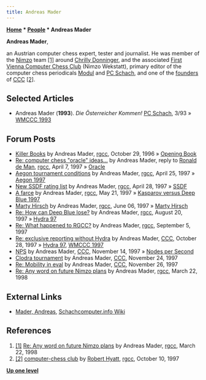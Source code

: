 ```yaml
---
title: Andreas Mader
---
```

**[Home](Home "Home") * [People](People "People") * Andreas Mader**

**Andreas Mader**,

an Austrian computer chess expert, tester and journalist.
He was member of the [Nimzo](Nimzo "Nimzo") team <a id="cite-note-1" href="#cite-ref-1">[1]</a>
around [Chrilly Donninger](Chrilly_Donninger "Chrilly Donninger"), and the associated [First Vienna Computer Chess Club](index.php?title=First_Vienna_Computer_Chess_Club&action=edit&redlink=1 "First Vienna Computer Chess Club (page does not exist)") (Nimzo Wekstatt), primary editor of the computer chess periodicals [Modul](Modul "Modul") and [PC Schach](PC_Schach "PC Schach"),
and one of the [founders](CCC#Founders "CCC") of [CCC](CCC "CCC") <a id="cite-note-2" href="#cite-ref-2">[2]</a>.

## Selected Articles

- Andreas Mader (**1993**). *Die Österreicher Kommen!* [PC Schach](PC_Schach "PC Schach"), 3/93 » [WMCCC 1993](WMCCC_1993 "WMCCC 1993")

## Forum Posts

- [Killer Books](https://groups.google.com/g/rec.games.chess.computer/c/8UYUxr3r_5U/m/895kcc_t928J) by Andreas Mader, [rgcc](Computer_Chess_Forums "Computer Chess Forums"), October 29, 1996 » [Opening Book](Opening_Book "Opening Book")
- [Re: computer chess "oracle" ideas...](https://groups.google.com/g/rec.games.chess.computer/c/me7GkjsEgds/m/E2WkkperxfkJ) by Andreas Mader, reply to [Ronald de Man](Ronald_de_Man "Ronald de Man"), [rgcc](Computer_Chess_Forums "Computer Chess Forums"), April 7, 1997 » [Oracle](Oracle "Oracle")
- [Aegon tournament conditions](https://groups.google.com/g/rec.games.chess.computer/c/0EH2s6dieHc/m/MaoUPwhkEf8J) by Andreas Mader, [rgcc](Computer_Chess_Forums "Computer Chess Forums"), April 25, 1997 » [Aegon 1997](Aegon_1997 "Aegon 1997")
- [New SSDF rating list](https://groups.google.com/g/rec.games.chess.computer/c/Z__557vDT4k/m/T1SpkBCWYTQJ) by Andreas Mader, [rgcc](Computer_Chess_Forums "Computer Chess Forums"), April 28, 1997 » [SSDF](SSDF "SSDF")
- [A farce](https://groups.google.com/g/rec.games.chess.computer/c/jzh1fibe9zE/m/tRN8a0qVR9oJ) by Andreas Mader, [rgcc](Computer_Chess_Forums "Computer Chess Forums"), May 21, 1997 » [Kasparov versus Deep Blue 1997](Kasparov_versus_Deep_Blue_1997 "Kasparov versus Deep Blue 1997")
- [Marty Hirsch](https://groups.google.com/g/rec.games.chess.computer/c/CE8lF2uw1YY/m/7tWxUgLgFBoJ) by Andreas Mader, [rgcc](Computer_Chess_Forums "Computer Chess Forums"), June 06, 1997 » [Marty Hirsch](Marty_Hirsch "Marty Hirsch")
- [Re: How can Deep Blue lose?](https://groups.google.com/g/rec.games.chess.computer/c/J9gYk1HalUE/m/8iLbcIoLUeAJ) by Andreas Mader, [rgcc](Computer_Chess_Forums "Computer Chess Forums"), August 20, 1997 » [Hydra 97](Hydra_97 "Hydra 97")
- [Re: What happened to RGCC?](https://groups.google.com/g/rec.games.chess.computer/c/tCer8IAlEFc/m/Of5PkY3GKPEJ) by Andreas Mader, [rgcc](Computer_Chess_Forums "Computer Chess Forums"), September 5, 1997
- [Re: exclusive reporting without Hydra](https://www.stmintz.com/ccc/index.php?id=11214) by Andreas Mader, [CCC](CCC "CCC"), October 28, 1997 » [Hydra 97](Hydra_97 "Hydra 97"), [WMCCC 1997](WMCCC_1997 "WMCCC 1997")
- [NPS](https://www.stmintz.com/ccc/index.php?id=12066) by Andreas Mader, [CCC](CCC "CCC"), November 14, 1997 » [Nodes per Second](Nodes_per_Second "Nodes per Second")
- [Clodra tournament](https://www.stmintz.com/ccc/index.php?id=12352) by Andreas Mader, [CCC](CCC "CCC"), November 24, 1997
- [Re: Mobility in eval](https://www.stmintz.com/ccc/index.php?id=12445) by Andreas Mader, [CCC](CCC "CCC"), November 26, 1997
- [Re: Any word on future Nimzo plans](https://groups.google.com/g/rec.games.chess.computer/c/HMerbVnDF-Q/m/S-zPAuB5kioJ) by Andreas Mader, [rgcc](Computer_Chess_Forums "Computer Chess Forums"), March 22, 1998

## External Links

- [Mader, Andreas](https://www.schach-computer.info/wiki/index.php?title=Mader,_Andreas), [Schachcomputer.info Wiki](https://www.schach-computer.info/wiki/index.php?title=Hauptseite_En)

## References

1. <a id="cite-ref-1" href="#cite-note-1">[1]</a> [Re: Any word on future Nimzo plans](https://groups.google.com/g/rec.games.chess.computer/c/HMerbVnDF-Q/m/S-zPAuB5kioJ) by Andreas Mader, [rgcc](Computer_Chess_Forums "Computer Chess Forums"), March 22, 1998
1. <a id="cite-ref-2" href="#cite-note-2">[2]</a> [computer-chess club](https://groups.google.com/g/rec.games.chess.computer/c/fFtH0aJ6Qt8/m/6uytN_251S8J) by [Robert Hyatt](Robert_Hyatt "Robert Hyatt"), [rgcc](Computer_Chess_Forums "Computer Chess Forums"), October 10, 1997

**[Up one level](People "People")**

